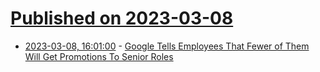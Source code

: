 # [Published on 2023-03-08](index.md)

* [2023-03-08, 16:01:00](https://tech.slashdot.org/story/23/03/08/1543239/google-tells-employees-that-fewer-of-them-will-get-promotions-to-senior-roles?utm_source=rss1.0mainlinkanon&utm_medium=feed) - [Google Tells Employees That Fewer of Them Will Get Promotions To Senior Roles](https://tech.slashdot.org/story/23/03/08/1543239/google-tells-employees-that-fewer-of-them-will-get-promotions-to-senior-roles?utm_source=rss1.0mainlinkanon&utm_medium=feed)
